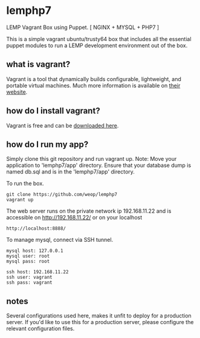 # lemphp7
LEMP Vagrant Box using Puppet. [ NGINX + MYSQL + PHP7 ]

This is a simple vagrant ubuntu/trusty64 box that includes all the essential puppet modules to run a LEMP development environment out of the box.

## what is vagrant?

Vagrant is a tool that dynamically builds configurable, lightweight, and portable virtual machines. Much more information is available on [their website](http://www.vagrantup.com).

## how do I install vagrant?

Vagrant is free and can be [downloaded here](http://www.vagrantup.com/).

## how do I run my app?

Simply clone this git repository and run vagrant up. Note: Move your application to 'lemphp7/app' directory. Ensure that your database dump is named db.sql and is in the 'lemphp7/app' directory.

To run the box.

```
git clone https://github.com/weop/lemphp7
vagrant up
```

The web server runs on the private network ip 192.168.11.22 and is accessible on http://192.168.11.22/ or on your localhost
```
http://localhost:8888/
```

To manage mysql, connect via SSH tunnel.
```
mysql host: 127.0.0.1
mysql user: root
mysql pass: root

ssh host: 192.168.11.22
ssh user: vagrant
ssh pass: vagrant
```

## notes

Several configurations used here, makes it unfit to deploy for a production server. If you'd like to use this for a production server, please configure the relevant configuration files.
